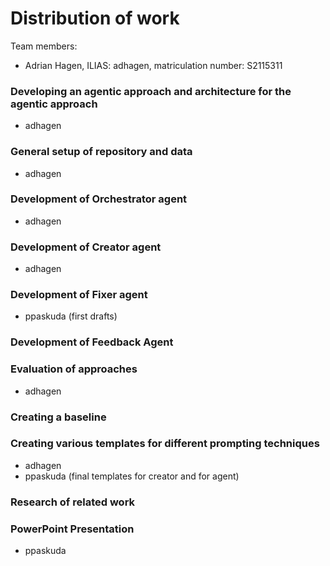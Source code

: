 # Distribution of work
Team members:
- Adrian Hagen, ILIAS: adhagen, matriculation number: S2115311

### Developing an agentic approach and architecture for the agentic approach
- adhagen

### General setup of repository and data
- adhagen

### Development of Orchestrator agent
- adhagen

### Development of Creator agent
- adhagen

### Development of Fixer agent
- ppaskuda (first drafts)

### Development of Feedback Agent

### Evaluation of approaches
- adhagen

### Creating a baseline

### Creating various templates for different prompting techniques
- adhagen
- ppaskuda (final templates for creator and for agent)

### Research of related work

### PowerPoint Presentation
- ppaskuda 